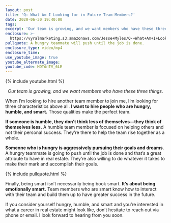 ```yaml
---
layout: post
title: 'Q: What Am I Looking for in Future Team Members?'
date: 2020-06-30 19:40:00
tags:
excerpt: 'Our team is growing, and we want members who have these three things.'
enclosure: >-
  https://vyralmarketing.s3.amazonaws.com/Jesse+Myles/Q-+What+Am+I+Looking+for+in+Future+Team+Members_.mp4
pullquote: A hungry teammate will push until the job is done.
enclosure_type: video/mp4
enclosure_time:
use_youtube_image: true
youtube_alternate_image:
youtube_code: HDTdnTV_6LE
---
```


{% include youtube.html %}

 <p style="text-align: center;"><em>Our team is growing, and we want members who have these three things.</em></p>

When I’m looking to hire another team member to join me, I’m looking for three characteristics above all. **I want to hire people who are hungry, humble, and smart.** Those qualities make the perfect team.

**If someone is humble, they don’t think less of themselves—they think of themselves less.** A humble team member is focused on helping others and not their personal success. They’re there to help the team rise together as a whole.

**Someone who is hungry is aggressively pursuing their goals and dreams**. A hungry teammate is going to push until the job is done and that’s a great attribute to have in real estate. They’re also willing to do whatever it takes to make their mark and accomplish their goals.

{% include pullquote.html %}

Finally, being smart isn’t necessarily being book smart. **It’s about being emotionally smart.** Team members who are smart know how to interact with their team and build them up to have greater success in the future.

If you consider yourself hungry, humble, and smart and you’re interested in what a career in real estate might look like, don’t hesitate to reach out via phone or email. I look forward to hearing from you soon.